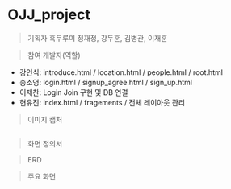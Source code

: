 # OJJ_project

> 기획자
흑두루미
정재정, 강두훈, 김병관, 이재훈


> 참여 개발자(역할)
- 강인식: introduce.html / location.html / people.html / root.html
- 송소영: login.html / signup_agree.html / sign_up.html
- 이제찬: Login Join 구현 및 DB 연결
- 현유진: index.html / fragements / 전체 레이아웃 관리


> 이미지 캡처
<img th:src="@{/index.PNG}" />

> 화면 정의서


> ERD


> 주요 화면
